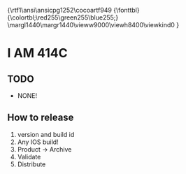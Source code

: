 {\rtf1\ansi\ansicpg1252\cocoartf949
{\fonttbl}
{\colortbl;\red255\green255\blue255;}
\margl1440\margr1440\vieww9000\viewh8400\viewkind0
}

# I AM 414C

## TODO
- NONE!

## How to release
1. version and build id
2. Any IOS build!
3. Product -> Archive
4. Validate
5. Distribute
 
